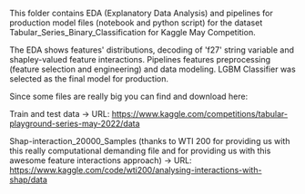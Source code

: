 This folder contains EDA (Explanatory Data Analysis) and pipelines for production model files (notebook and python script) for the dataset Tabular\_Series\_Binary\_Classification for Kaggle May Competition.

The EDA shows features' distributions, decoding of 'f27' string variable and shapley-valued feature interactions. Pipelines features preprocessing (feature selection and engineering) and data modeling. LGBM Classifier was selected as the final model for production.

Since some files are really big you can find and download here:

Train and test data -> URL: https://www.kaggle.com/competitions/tabular-playground-series-may-2022/data

Shap-interaction\_20000\_Samples (thanks to WTI 200 for providing us with this really computational demanding file and for providing us with this awesome feature interactions approach) -> URL: https://www.kaggle.com/code/wti200/analysing-interactions-with-shap/data


